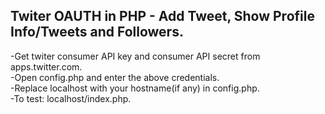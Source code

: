 ## Twiter OAUTH in PHP - Add Tweet, Show Profile Info/Tweets and Followers.

-Get twiter consumer API key and consumer API secret from apps.twitter.com.  
-Open config.php and enter the above credentials.  
-Replace localhost with your hostname(if any) in config.php.  
-To test: localhost/index.php.  



